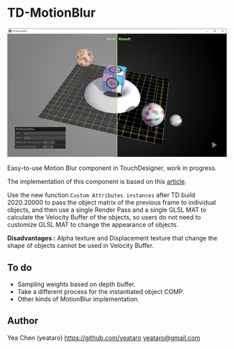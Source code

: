 # TD-MotionBlur
![Print Screen](img/PrtSc.png)

Easy-to-use Motion Blur component in TouchDesigner, work in progress.

The implementation of this component is based on this [article](http://john-chapman-graphics.blogspot.com/2013/01/per-object-motion-blur.html).

Use the new function `Custom Attributes instances` after TD build 2020.20000 to pass the object matrix of the previous frame to individual objects, and then use a single Render Pass and a single GLSL MAT to calculate the Velocity Buffer of the objects, so users do not need to customize GLSL MAT to change the appearance of objects.

**Disadvantages :** Alpha texture and Displacement texture that change the shape of objects cannot be used in Velocity Buffer.


## To do
- Sampling weights based on depth buffer.
- Take a different process for the instantiated object COMP.
- Other kinds of MotionBlur implementation.

## Author
Yea Chen (yeataro)
https://github.com/yeataro
yeataro@gmail.com